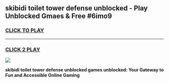 
## skibidi toilet tower defense unblocked - Play Unblocked Gmaes & Free #6imo9
<h3>
<a href="https://news.freeplayer.one?title=skibidi_toilet_tower_defense_unblocked&ref=26F">CLICK TO PLAY</a></h3>
<hr>

<h3>
<a href="https://news.freeplayer.one?title=skibidi_toilet_tower_defense_unblocked&ref=26F">CLICK 2 PLAY</a>
  
</h3>

<a href="https://news.freeplayer.one?title=skibidi_toilet_tower_defense_unblocked&ref=26F/"><img src="https://clearcache.store/games.png"></a>


**skibidi toilet tower defense unblocked games unblocked: Your Gateway to Fun and Accessible Online Gaming**
